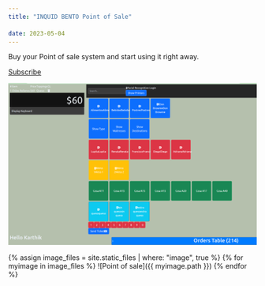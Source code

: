 ```yaml
---
title: "INQUID BENTO Point of Sale"

date: 2023-05-04
---
```



Buy your Point of sale system and start using it right away.

[Subscribe]([https://pay.inquid.dev](https://pay.inquid.dev))

![Point of sale](pos.png)

{% assign image_files = site.static_files | where: "image", true %}
{% for myimage in image_files %}
  ![Point of sale]({{ myimage.path }})
{% endfor %}
